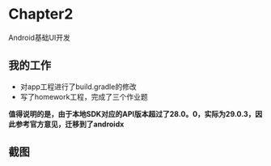 # Chapter2
Android基础UI开发
## 我的工作
- 对app工程进行了build.gradle的修改
- 写了homework工程，完成了三个作业题

**值得说明的是，由于本地SDK对应的API版本超过了28.0。0，实际为29.0.3，因此参考官方意见，迁移到了androidx**

## 截图

